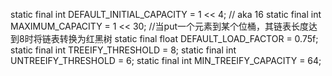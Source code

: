 static final int DEFAULT_INITIAL_CAPACITY = 1 << 4; // aka 16
static final int MAXIMUM_CAPACITY = 1 << 30;
//当put一个元素到某个位桶，其链表长度达到8时将链表转换为红黑树
static final float DEFAULT_LOAD_FACTOR = 0.75f;
static final int TREEIFY_THRESHOLD = 8;
static final int UNTREEIFY_THRESHOLD = 6;
static final int MIN_TREEIFY_CAPACITY = 64;